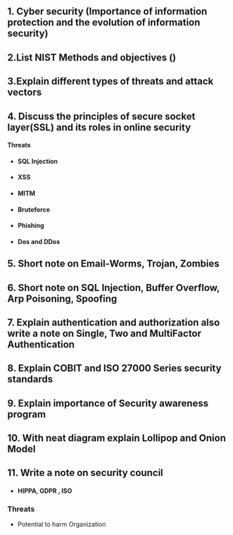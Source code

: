 ## 1. Cyber security (Importance of information protection and the evolution of information security)
## 2.List NIST Methods and objectives ()
## 3.Explain different types of threats and attack vectors
## 4. Discuss the principles of secure socket layer(SSL) and its roles in online security
#### Threats
  - #### SQL Injection
  - #### XSS
  - #### MITM
  - #### Bruteforce
  - #### Phishing
  - #### Dos and DDos 
  
## 5. Short note on Email-Worms, Trojan,  Zombies
## 6. Short note on SQL Injection, Buffer Overflow, Arp Poisoning, Spoofing
## 7.  Explain authentication and authorization also write a note on Single, Two and MultiFactor Authentication
## 8. Explain COBIT and ISO 27000 Series security standards
## 9. Explain importance of Security awareness program 
## 10. With neat diagram explain Lollipop and Onion Model

## 11. Write a note on security council 
- #### HIPPA, GDPR , ISO



### Threats
- Potential to harm Organization

